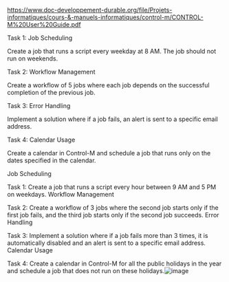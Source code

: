 
https://www.doc-developpement-durable.org/file/Projets-informatiques/cours-&-manuels-informatiques/control-m/CONTROL-M%20User%20Guide.pdf


Task 1: Job Scheduling

Create a job that runs a script every weekday at 8 AM. The job should not run on weekends.

Task 2: Workflow Management

Create a workflow of 5 jobs where each job depends on the successful completion of the previous job.

Task 3: Error Handling

Implement a solution where if a job fails, an alert is sent to a specific email address.

Task 4: Calendar Usage

Create a calendar in Control-M and schedule a job that runs only on the dates specified in the calendar.


Job Scheduling

Task 1: Create a job that runs a script every hour between 9 AM and 5 PM on weekdays.
Workflow Management

Task 2: Create a workflow of 3 jobs where the second job starts only if the first job fails, and the third job starts only if the second job succeeds.
Error Handling

Task 3: Implement a solution where if a job fails more than 3 times, it is automatically disabled and an alert is sent to a specific email address.
Calendar Usage

Task 4: Create a calendar in Control-M for all the public holidays in the year and schedule a job that does not run on these holidays.![image](https://github.com/kiran002/spark-utilities/assets/1181215/a7149db0-d7f4-49f6-b38a-ada414c7e0a3)
